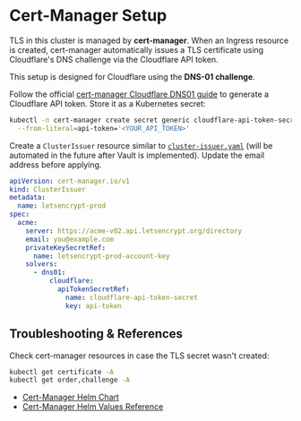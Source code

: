 # Cert-Manager Setup

TLS in this cluster is managed by **cert-manager**. When an Ingress resource is created, cert-manager automatically issues a TLS certificate using Cloudflare's DNS challenge via the Cloudflare API token.

This setup is designed for Cloudflare using the **DNS-01 challenge**.

Follow the official [cert-manager Cloudflare DNS01 guide](https://cert-manager.io/docs/configuration/acme/dns01/cloudflare/) to generate a Cloudflare API token. Store it as a Kubernetes secret:
```bash
kubectl -n cert-manager create secret generic cloudflare-api-token-secret \
  --from-literal=api-token='<YOUR_API_TOKEN>'
```

Create a `ClusterIssuer` resource similar to [`cluster-issuer.yaml`](../manifests/cert-manager/cluster-issuer.yaml) (will be automated in the future after Vault is implemented). Update the email address before applying.
```yaml
apiVersion: cert-manager.io/v1
kind: ClusterIssuer
metadata:
  name: letsencrypt-prod
spec:
  acme:
    server: https://acme-v02.api.letsencrypt.org/directory
    email: you@example.com
    privateKeySecretRef:
      name: letsencrypt-prod-account-key
    solvers:
      - dns01:
          cloudflare:
            apiTokenSecretRef:
              name: cloudflare-api-token-secret
              key: api-token
```

## Troubleshooting & References
Check cert-manager resources in case the TLS secret wasn't created:
```bash
kubectl get certificate -A
kubectl get order,challenge -A
```

- [Cert-Manager Helm Chart](https://cert-manager.io/docs/installation/helm/)  
- [Cert-Manager Helm Values Reference](https://artifacthub.io/packages/helm/cert-manager/cert-manager)